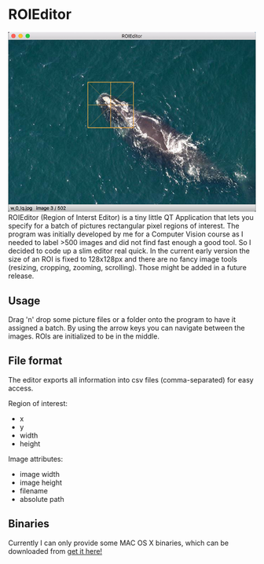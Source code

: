 # ROIEditor
![Image of editor](https://raw.githubusercontent.com/LeonhardFS/ROIEditor/master/screen.jpg)
ROIEditor (Region of Interst Editor) is a tiny little QT Application that lets you specify for a batch of pictures rectangular pixel regions of interest. The program was initially developed by me for a Computer Vision course as I needed to label >500 images and did not find fast enough a good tool. So I decided to code up a slim editor real quick. In the current early version the size of an ROI is fixed to 128x128px and there are no fancy image tools (resizing, cropping, zooming, scrolling). Those might be added in a future release.

## Usage
Drag 'n' drop some picture files or a folder onto the program to have it assigned a batch. By using the arrow keys you can navigate between the images. ROIs are initialized to be in the middle.

## File format
The editor exports all information into csv files (comma-separated) for easy access.

Region of interest:
- x 
- y 
- width 
- height 

Image attributes:
- image width 
- image height
- filename 
- absolute path


## Binaries
Currently I can only provide some MAC OS X binaries, which can be downloaded from 
[get it here!](https://github.com/LeonhardFS/ROIEditor/blob/master/bin/ROIEditor.dmg?raw=true)
